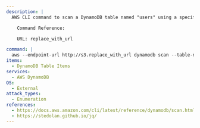 ```yaml
---
description: |
  AWS CLI command to scan a DynamoDB table named "users" using a specific endpoint URL and format the output with jq.

    Command Reference:

  	URL: replace_with_url

command: |
  aws --endpoint-url http://s3.replace_with_url dynamodb scan --table-name users | jq -r '.Items[]'
items:
  - DynamoDB Table Items
services:
  - AWS DynamoDB
OS:
  - External
attack_types:
  - Enumeration
references:
  - https://docs.aws.amazon.com/cli/latest/reference/dynamodb/scan.html
  - https://stedolan.github.io/jq/
---
```

